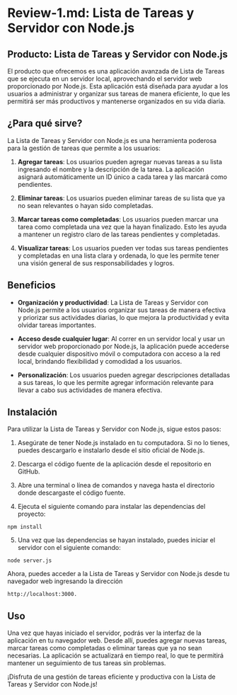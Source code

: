 # Review-1.md: Lista de Tareas y Servidor con Node.js

## Producto: Lista de Tareas y Servidor con Node.js

El producto que ofrecemos es una aplicación avanzada de Lista de Tareas que se ejecuta en un servidor local, aprovechando el servidor web proporcionado por Node.js. Esta aplicación está diseñada para ayudar a los usuarios a administrar y organizar sus tareas de manera eficiente, lo que les permitirá ser más productivos y mantenerse organizados en su vida diaria.

## ¿Para qué sirve?

La Lista de Tareas y Servidor con Node.js es una herramienta poderosa para la gestión de tareas que permite a los usuarios:

1. **Agregar tareas**: Los usuarios pueden agregar nuevas tareas a su lista ingresando el nombre y la descripción de la tarea. La aplicación asignará automáticamente un ID único a cada tarea y las marcará como pendientes.

2. **Eliminar tareas**: Los usuarios pueden eliminar tareas de su lista que ya no sean relevantes o hayan sido completadas.

3. **Marcar tareas como completadas**: Los usuarios pueden marcar una tarea como completada una vez que la hayan finalizado. Esto les ayuda a mantener un registro claro de las tareas pendientes y completadas.

4. **Visualizar tareas**: Los usuarios pueden ver todas sus tareas pendientes y completadas en una lista clara y ordenada, lo que les permite tener una visión general de sus responsabilidades y logros.

## Beneficios

- **Organización y productividad**: La Lista de Tareas y Servidor con Node.js permite a los usuarios organizar sus tareas de manera efectiva y priorizar sus actividades diarias, lo que mejora la productividad y evita olvidar tareas importantes.

- **Acceso desde cualquier lugar**: Al correr en un servidor local y usar un servidor web proporcionado por Node.js, la aplicación puede accederse desde cualquier dispositivo móvil o computadora con acceso a la red local, brindando flexibilidad y comodidad a los usuarios.

- **Personalización**: Los usuarios pueden agregar descripciones detalladas a sus tareas, lo que les permite agregar información relevante para llevar a cabo sus actividades de manera efectiva.

## Instalación

Para utilizar la Lista de Tareas y Servidor con Node.js, sigue estos pasos:

1. Asegúrate de tener Node.js instalado en tu computadora. Si no lo tienes, puedes descargarlo e instalarlo desde el sitio oficial de Node.js.

2. Descarga el código fuente de la aplicación desde el repositorio en GitHub.

3. Abre una terminal o línea de comandos y navega hasta el directorio donde descargaste el código fuente.

4. Ejecuta el siguiente comando para instalar las dependencias del proyecto:

```
npm install
```
5. Una vez que las dependencias se hayan instalado, puedes iniciar el servidor con el siguiente comando:
```
node server.js
```
Ahora, puedes acceder a la Lista de Tareas y Servidor con Node.js desde tu navegador web ingresando la dirección 

```
http://localhost:3000.
```
 ## Uso
Una vez que hayas iniciado el servidor, podrás ver la interfaz de la aplicación en tu navegador web. Desde allí, puedes agregar nuevas tareas, marcar tareas como completadas o eliminar tareas que ya no sean necesarias. La aplicación se actualizará en tiempo real, lo que te permitirá mantener un seguimiento de tus tareas sin problemas.

¡Disfruta de una gestión de tareas eficiente y productiva con la Lista de Tareas y Servidor con Node.js!